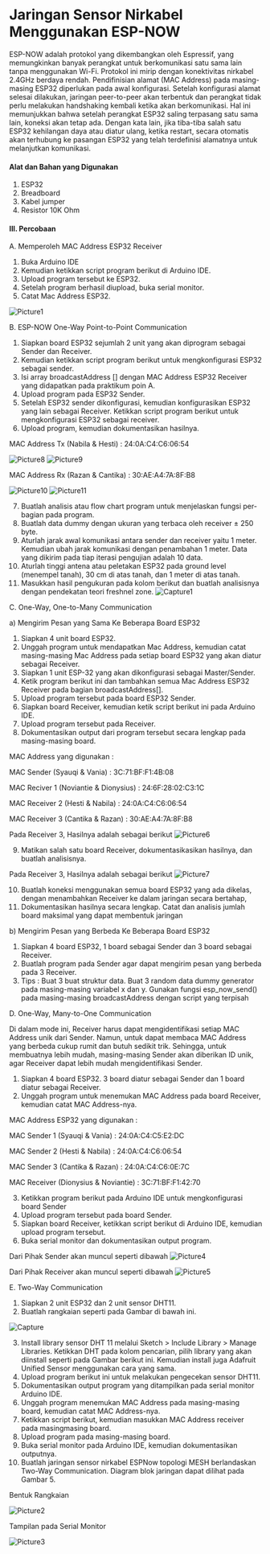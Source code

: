 # Jaringan Sensor Nirkabel Menggunakan ESP-NOW

ESP-NOW adalah protokol yang dikembangkan oleh Espressif, yang memungkinkan banyak perangkat untuk berkomunikasi satu sama lain tanpa menggunakan Wi-Fi. Protokol ini mirip dengan konektivitas nirkabel 2.4GHz berdaya rendah. Pendifinisian alamat (MAC Address) pada masing-masing ESP32 diperlukan pada awal konfigurasi. Setelah konfigurasi alamat selesai dilakukan, jaringan peer-to-peer akan terbentuk dan perangkat tidak perlu melakukan handshaking kembali ketika akan berkomunikasi. Hal ini memunjukkan bahwa setelah perangkat ESP32 saling terpasang satu sama lain, koneksi akan tetap ada. Dengan kata lain, jika tiba-tiba salah satu ESP32 kehilangan daya atau diatur ulang, ketika restart, secara otomatis akan terhubung ke pasangan ESP32 yang telah terdefinisi alamatnya untuk melanjutkan komunikasi.


#### Alat dan Bahan yang Digunakan
1) ESP32
2) Breadboard
3) Kabel jumper
4) Resistor 10K Ohm

#### III. Percobaan
A. Memperoleh MAC Address ESP32 Receiver
1. Buka Arduino IDE
2. Kemudian ketikkan script program berikut di Arduino IDE.
3. Upload program tersebut ke ESP32.
4. Setelah program berhasil diupload, buka serial monitor.
5. Catat Mac Address ESP32.

![Picture1](https://user-images.githubusercontent.com/118172386/210173426-1aee942b-1158-40d6-8c78-43977cb210f7.png)

B. ESP-NOW One-Way Point-to-Point Communication
1. Siapkan board ESP32 sejumlah 2 unit yang akan diprogram sebagai Sender dan Receiver.
2. Kemudian ketikkan script program berikut untuk mengkonfigurasi ESP32 sebagai sender.
3. Isi array broadcastAddress [] dengan MAC Address ESP32 Receiver yang didapatkan pada praktikum poin A.
4. Upload program pada ESP32 Sender.
5. Setelah ESP32 sender dikonfigurasi, kemudian konfigurasikan ESP32 yang lain sebagai Receiver. Ketikkan script program berikut untuk mengkonfigurasi ESP32 sebagai
receiver.
6. Upload program, kemudian dokumentasikan hasilnya.

MAC Address Tx (Nabila & Hesti) : 24:0A:C4:C6:06:54

![Picture8](https://user-images.githubusercontent.com/118172386/210176305-8f790ff1-7dd2-4f63-bcfa-d673b95680ab.png)
![Picture9](https://user-images.githubusercontent.com/118172386/210176309-b6fae9ed-bcb2-4762-9fbb-d9f0056ccc82.png)

MAC Address Rx (Razan & Cantika) : 30:AE:A4:7A:8F:B8

![Picture10](https://user-images.githubusercontent.com/118172386/210176316-3b47f081-b8a4-41bd-84f5-b8079e974d17.png)
![Picture11](https://user-images.githubusercontent.com/118172386/210176321-fe7b1bb8-c8eb-4944-ab7b-6855e30e0d43.png)


7. Buatlah analisis atau flow chart program untuk menjelaskan fungsi per-bagian pada program.
8. Buatlah data dummy dengan ukuran yang terbaca oleh receiver ± 250 byte.
9. Aturlah jarak awal komunikasi antara sender dan receiver yaitu 1 meter. Kemudian ubah jarak komunikasi dengan penambahan 1 meter. Data yang dikirim pada tiap iterasi pengujian adalah 10 data.
10. Aturlah tinggi antena atau peletakan ESP32 pada ground level (menempel tanah), 30 cm di atas tanah, dan 1 meter di atas tanah.
11. Masukkan hasil pengukuran pada kolom berikut dan buatlah analisisnya dengan pendekatan teori freshnel zone.
![Capture1](https://user-images.githubusercontent.com/118172386/210174231-27c63ef7-d7b7-4f6f-9393-3fae47a03d06.JPG)

C. One-Way, One-to-Many Communication

a) Mengirim Pesan yang Sama Ke Beberapa Board ESP32
1. Siapkan 4 unit board ESP32.
2. Unggah program untuk mendapatkan Mac Address, kemudian catat masing-masing Mac Address pada setiap board ESP32 yang akan diatur sebagai Receiver.
3. Siapkan 1 unit ESP-32 yang akan dikonfigurasi sebagai Master/Sender.
4. Ketik program berikut ini dan tambahkan semua Mac Address ESP32 Receiver pada bagian broadcastAddress[].
5. Upload program tersebut pada board ESP32 Sender.
6. Siapkan board Receiver, kemudian ketik script berikut ini pada Arduino IDE.
7. Upload program tersebut pada Receiver.
8. Dokumentasikan output dari program tersebut secara lengkap pada masing-masing board.

MAC Address yang digunakan :

MAC Sender (Syauqi & Vania) : 3C:71:BF:F1:4B:08

MAC Reciver 1 (Noviantie & Dionysius) : 24:6F:28:02:C3:1C

MAC Receiver 2 (Hesti & Nabila) : 24:0A:C4:C6:06:54

MAC Receiver 3 (Cantika & Razan) : 30:AE:A4:7A:8F:B8

Pada Receiver 3, Hasilnya adalah sebagai berikut
![Picture6](https://user-images.githubusercontent.com/118172386/210175529-3e0865a4-bc50-463b-b6a0-61fedb48f0f6.png)

9. Matikan salah satu board Receiver, dokumentasikasikan hasilnya, dan buatlah analisisnya.

Pada Receiver 3, Hasilnya adalah sebagai berikut
![Picture7](https://user-images.githubusercontent.com/118172386/210175544-5621ba44-1a00-4639-8de3-751b6af1940e.png)

10. Buatlah koneksi menggunakan semua board ESP32 yang ada dikelas, dengan menambahkan Receiver ke dalam jaringan secara bertahap,
11. Dokumentasikan hasilnya secara lengkap. Catat dan analisis jumlah board maksimal yang dapat membentuk jaringan

b) Mengirim Pesan yang Berbeda Ke Beberapa Board ESP32
1. Siapkan 4 board ESP32, 1 board sebagai Sender dan 3 board sebagai Receiver.
2. Buatlah program pada Sender agar dapat mengirim pesan yang berbeda pada 3 Receiver.
3. Tips : Buat 3 buat struktur data.
Buat 3 random data dummy generator pada masing-masing variabel x dan y.
Gunakan fungsi esp_now_send() pada masing-masing broadcastAddress dengan
script yang terpisah

D. One-Way, Many-to-One Communication 

Di dalam mode ini, Receiver harus dapat mengidentifikasi setiap MAC Address unik dari Sender. Namun, untuk dapat membaca MAC Address yang berbeda cukup rumit dan butuh
sedikit trik. Sehingga, untuk membuatnya lebih mudah, masing-masing Sender akan diberikan ID unik, agar Receiver dapat lebih mudah mengidentifikasi Sender.
1. Siapkan 4 board ESP32. 3 board diatur sebagai Sender dan 1 board diatur sebagai Receiver.
2. Unggah program untuk menemukan MAC Address pada board Receiver, kemudian catat MAC Address-nya.

MAC Address ESP32 yang digunakan :

MAC Sender 1 (Syauqi & Vania) : 24:0A:C4:C5:E2:DC

MAC Sender 2 (Hesti & Nabila) : 24:0A:C4:C6:06:54

MAC Sender 3 (Cantika & Razan) : 24:0A:C4:C6:0E:7C

MAC Receiver  (Dionysius & Noviantie) : 3C:71:BF:F1:42:70

3. Ketikkan program berikut pada Arduino IDE untuk mengkonfigurasi board Sender
4. Upload program tersebut pada board Sender.
5. Siapkan board Receiver, ketikkan script berikut di Arduino IDE, kemudian upload program tersebut.
6. Buka serial monitor dan dokumentasikan output program.

Dari Pihak Sender akan muncul seperti dibawah
![Picture4](https://user-images.githubusercontent.com/118172386/210175087-c52e10d8-9700-4b07-861d-dec8f5ce6d2d.png)


Dari Pihak Receiver akan muncul seperti dibawah
![Picture5](https://user-images.githubusercontent.com/118172386/210175089-02992e20-cc69-4b7e-8910-5d10559d9cf1.png)

E. Two-Way Communication
1. Siapkan 2 unit ESP32 dan 2 unit sensor DHT11.
2. Buatlah rangkaian seperti pada Gambar di bawah ini.

![Capture](https://user-images.githubusercontent.com/118172386/210173864-32fef3ae-6fe2-4463-bbf7-10462a2a3d51.JPG)

3. Install library sensor DHT 11 melalui Sketch > Include Library > Manage Libraries. Ketikkan DHT pada kolom pencarian, pilih library yang akan diinstall seperti pada
Gambar berikut ini. Kemudian install juga Adafruit Unified Sensor menggunakan cara yang sama.
4. Upload program berikut ini untuk melakukan pengecekan sensor DHT11.
5. Dokumentasikan output program yang ditampilkan pada serial monitor Arduino IDE.
6. Unggah program menemukan MAC Address pada masing-masing board, kemudian catat MAC Address-nya.
7. Ketikkan script berikut, kemudian masukkan MAC Address receiver pada masingmasing board.
8. Upload program pada masing-masing board.
9. Buka serial monitor pada Arduino IDE, kemudian dokumentasikan outputnya.
10. Buatlah jaringan sensor nirkabel ESPNow topologi MESH berlandaskan Two-Way Communication. Diagram blok jaringan dapat dilihat pada Gambar 5.

Bentuk Rangkaian

![Picture2](https://user-images.githubusercontent.com/118172386/210173997-db16f6c3-43fd-41d2-8d5c-6e4d15aede02.png)


Tampilan pada Serial Monitor

![Picture3](https://user-images.githubusercontent.com/118172386/210173992-b4dfa271-443d-4b5d-95d1-972995517a3b.png)

